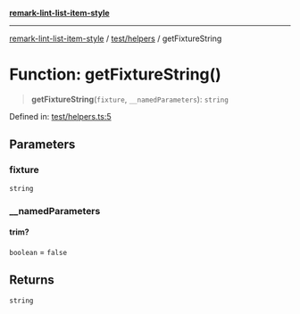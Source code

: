 [**remark-lint-list-item-style**](../../../README.md)

***

[remark-lint-list-item-style](../../../README.md) / [test/helpers](../README.md) / getFixtureString

# Function: getFixtureString()

> **getFixtureString**(`fixture`, `__namedParameters`): `string`

Defined in: [test/helpers.ts:5](https://github.com/Xunnamius/unified-utils/blob/4c96039490babc33d18f0b43637dc16a594a6b2c/packages/remark-lint-list-item-style/test/helpers.ts#L5)

## Parameters

### fixture

`string`

### \_\_namedParameters

#### trim?

`boolean` = `false`

## Returns

`string`
